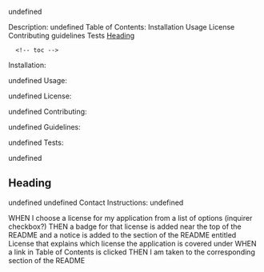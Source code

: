 undefined

  Description:
  undefined
  Table of Contents:
      Installation 
      Usage
      License 
      Contributing 
      guidelines
      Tests
      [Heading](#heading)

      <!-- toc -->


  Installation: 
  
  undefined
  Usage:
  
  undefined
  License: 
  
  undefined
  Contributing:
  
  undefined
  Guidelines:
  
  undefined
  Tests:
  
  undefined

  ## Heading
  undefined
  undefined
  Contact Instructions:
  undefined 

  WHEN I choose a license for my application from a list of options (inquirer checkbox?)
  THEN a badge for that license is added near the top of the README and a
  notice is added to the section of the README entitled License that explains
  which license the application is covered under
  WHEN a link in Table of Contents is clicked
  THEN I am taken to the corresponding section of the README 
